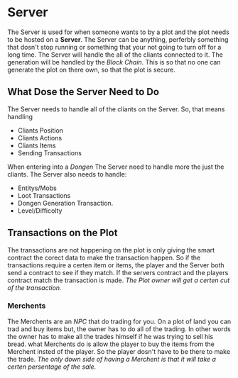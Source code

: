 # Server
The Server is used for when someone wants to by a plot and the plot needs to be
hosted on a **Server**. The Server can be anything, perferbly something that dosn't
stop running or something that your not going to turn off for a long time. The
Server will handle the all of the cliants connected to it. The generation will
be handled by the *Block Chain*. This is so that no one can generate the plot on
there own, so that the plot is secure. 

## What Dose the Server Need to Do
The Server needs to handle all of the cliants on the Server. So, that means handling
- Cliants Position
- Cliants Actions
- Cliants Items
- Sending Transactions

When entering into a *Dongen* The Server need to handle more the just the cliants.
The Server also needs to handle:
- Entitys/Mobs
- Loot Transactions
- Dongen Generation Transaction.
- Level/Difficolty

## Transactions on the Plot 
The transactions are not happening on the plot is only giving the smart contract
the corect data to make the transaction happen. So if the transactions require a 
certen item or items, the player and the Server both send a contract to see if 
they match. If the servers contract and the players contract match the transaction
is made. 
*The Plot owner will get a certen cut of the transaction.*

### Merchents
The Merchents are an *NPC* that do trading for you. On a plot of land you can trad 
and buy items but, the owner has to do all of the trading. In other words the 
owner has to make all the trades himself if he was trying to sell his bread.
what Merchents do is allow the player to buy the items from the Merchent insted
of the player. So the player dosn't have to be there to make the trade. *The only
down side of having a Merchent is that it will take a certen persentage of the 
sale.*
